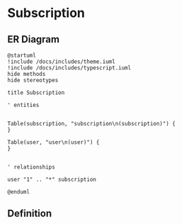 # Subscription

## ER Diagram


```plantuml format="svg" classes="uml myDiagram"
@startuml
!include /docs/includes/theme.iuml
!include /docs/includes/typescript.iuml
hide methods
hide stereotypes

title Subscription

' entities


Table(subscription, "subscription\n(subscription)") {
}

Table(user, "user\n(user)") {
}


' relationships

user "1" .. "*" subscription

@enduml
```



## Definition